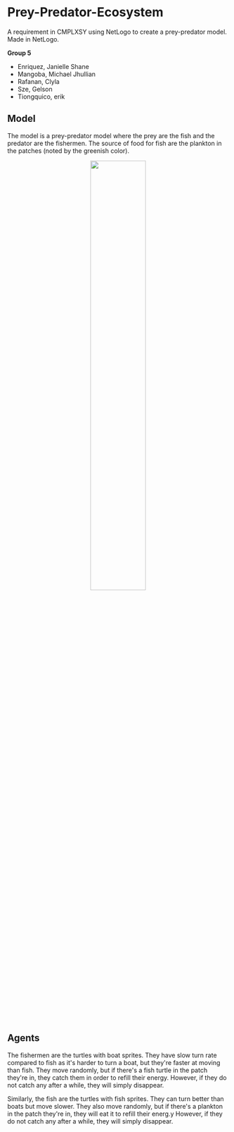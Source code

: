 # Prey-Predator-Ecosystem
A requirement in CMPLXSY using NetLogo to create a prey-predator model. Made in NetLogo.

**Group 5**
- Enriquez, Janielle Shane
- Mangoba, Michael Jhullian
- Rafanan, Clyla
- Sze, Gelson
- Tiongquico, erik

## Model
The model is a prey-predator model where the prey are the fish and the predator are the fishermen. The source of food for fish are the plankton in the patches (noted by the greenish color).

<p align="center"><a href="https://github.com/erik-lance/Prey-Predator-Ecosystem/blob/master/img/pp_model.gif"><img src="https://github.com/erik-lance/Prey-Predator-Ecosystem/blob/master/img/pp_model.gif" width=50% height=50%></a></p>

## Agents

The fishermen are the turtles with boat sprites. They have slow turn rate compared to fish as it's harder to turn a boat, but they're faster at moving than fish. They move randomly, but if there's a fish turtle in the patch they're in, they catch them in order to refill their energy. However, if they do not catch any after a while, they will simply disappear.

Similarly, the fish are the turtles with fish sprites. They can turn better than boats but move slower. They also move randomly, but if there's a plankton in the patch they're in, they will eat it to refill their energ.y However, if they do not catch any after a while, they will simply disappear.